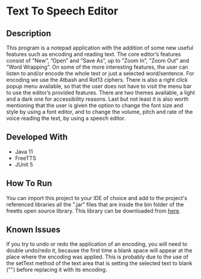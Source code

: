 # Text To Speech Editor

## Description
This program is a notepad application with the addition of some new useful
features such as encoding and reading text. The core editor’s features consist of
”New”, ”Open” and ”Save As”, up to ”Zoom In”, ”Zoom Out” and ”Word Wrapping”. On
some of the more interesting features, the user can listen to and/or encode the
whole text or just a selected word/sentence. For encoding we use the Atbash and
Rot13 ciphers. There is also a right click popup menu available, so that the user
does not have to visit the menu bar to use the editor’s provided features. There are
two themes available, a light and a dark one for accessibility reasons. Last but not
least it is also worth mentioning that the user is given the option to change the font
size and style by using a font editor, and to change the volume, pitch and rate of
the voice reading the text, by using a speech editor.

## Developed With
- Java 11
- FreeTTS
- JUnit 5

## How To Run
You can import this project to your IDE of choice and add to the project's referenced libraries all the ".jar" files that are inside the bin folder of the freetts open source library. This library can be downloaded from [here](https://freetts.sourceforge.io/).

## Known Issues
If you try to undo or redo the application of an encoding, you will need to double undo/redo it, because the first time a blank space will appear at the place where the encoding was applied. This is probably due to the use of the setText method of the text area that is setting the selected text to blank ("") before replacing it with its encoding.
